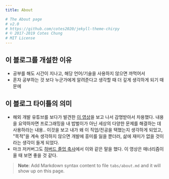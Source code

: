 ```yaml
---
title: About

# The About page
# v2.0
# https://github.com/cotes2020/jekyll-theme-chirpy
# © 2017-2019 Cotes Chung
# MIT License
---
```

## **이 블로그를 개설한 이유**
* 공부를 해도 시간이 지나고, 해당 언어/기술을 사용하지 않으면 까먹어서
* 혼자 공부하는 것 보다 누군가에게 알려준다고 생각할 때 더 깊게 생각하게 되기 때문에

## **이 블로그 타이틀의 의미**
* 해외 개발 유튜브를 보다가 발견한 [이 영상](https://www.youtube.com/watch?v=EiKK04Ht8QI&t)을 보고 나서 감명받아서 차용했다.
내용을 요약하자면 프로그래밍을 내 밥벌이가 아닌 세상의 다양한 문제를 해결하는 데 사용하라는 내용.. 이것을 보고 내가 왜 이 직업/전공을 택했는지 생각하게 되었고, "목적"을 계속 생각하지 않으면 개발에 흥미를 잃을 뿐더러, 삶에 재미가 없을 것이라는 생각이 들게 되었다.
* 마크 저커버그도 [하버드 졸업 축사](https://www.youtube.com/watch?v=0yp42P9zjAM)에서 이와 같은 말을 했다. 이 영상은 매너리즘이 올 때 보면 좋을 것 같다.

> **Note**: Add Markdown syntax content to file `tabs/about.md` and it will show up on this page.